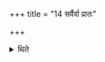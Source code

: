 +++
title = "14 सर्वैर्वा प्रातः"

+++

<details><summary>थिते</summary>

14. Or (they perform the offerings) by means of all the milkings in the morning.
</details>
